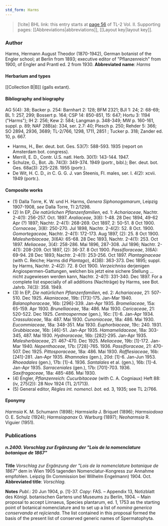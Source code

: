 ```yaml
---
std_form: Harms
---
```


> [!cite] BHL link: this entry starts at [page 56](https://www.biodiversitylibrary.org/page/33068298) of TL-2 Vol. II.
> Supporting pages: [[Abbreviations|abbreviations]], [[Layout key|layout key]].

### Author

Harms, Hermann August Theodor (1870-1942), German botanist of the Engler school; at Berlin from 1893; executive editor of "Pflanzenreich" from 1900, of Engler and Prantl ed. 2 from 1930. 
**Abbreviated name**: *Harms*

#### Herbarium and types

[[Collection B|B]] (galls extant).

#### Bibliography and biography

AG 5(4): 38; Backer p. 254: Barnhart 2: 128; BFM 2321; BJI 1: 24; 2: 68-69; BL 1: 257, 299; Bossert p. 164; CSP 14: 850-851, 15: 647; Hortu 3: 1194 ("Harms"); IH 2: 256; Kew 2: 584; Langman p. 348-349; MW p. 160-161, suppl. p. 89; NAF 28B(a): 334, ser. 2.7: 40; Plesch p. 250; Rehder 5: 366; SO 2894, 2936, 3689; TL-2/766, 1298, 1711, 2851 ; Tucker p. 318; Zander ed. 10, p. 667.
- Harms, H., Ber. deut. bot. Ges. 53(7): 588-593. 1935 (report on Amsterdam bot. congress).
- Merrill, E. D., Contr. U.S. natl. Herb. 30(1): 143-144. 1947.
- Schulze, G., Bot. Jb. 74(3): 349-374. 1949 (portr., bibl.); Ber. deut. bot. Ges. 68a(3): 225-228. 1955 (portr.).
- De Wit, H. C. D., *in* C. G. G. J. van Steenis, Fl. males, ser. I. 4(2): xcvii. 1949 (portr.).

#### Composite works

- (1) Dalla Torre, K. W. und H. Harms, *Genera Siphonogamarum*, Leipzig 1907-1908, *see* Dalla Torre, Tl 2/1298.
- (2) In EP, *Die natürlichen Pflanzenfamilien*, ed. 1:
*Achariaceae*, Nachtr. 2-4(1): 256-257. Oct. 1897.
*Araliaceae*, 3(8): 1-48. 28 Dec 1894, 49-62 Apr (?) 1897; Nachtr. 2-4(1): 268-269. Oct 1897, 2: 50-51. 8 Oct 1900.
*Cornaceae*, 3(8): 250-270. Jul 1898, Nachtr. 2-4(2): 52. 8 Oct. 1900.
*Gomortegaceae*, Nachtr. 2-4(1): 172-173. Aug 1897, (2): 25. 8 Oct 1900.
*Malesherbiaceae*, 3(6A): 65-68. 28 Dec 1893, Nachtr. 2-4(1): 253. Oct 1897. *Meliaceae*, 3(4): 258-286. Mai 1896, 287-308. Jul 1896; Nachtr. 2-4(1): 208-209. Oct 1897, (2): 36-37. 8 Oct 1900.
*Passifloraceae*, 3(6A): 69-94. 28 Dec 1893; Nachtr. 2-4(1): 253-256. Oct 1897. *Plantaginaceae* (with C. Reiche; Harms did *Plantago*), 4(3B): 363-373. Dec 1895; suppl. by Harms, Nachtr. 2-4(2): 72. 8 Oct 1900.
*Verzeichniss* derjenigen Angiospermen-Gattungen, welchen bis jetzt eine sichere Stellung ... nicht zugewiesen werden kann, Nachtr. 2-4(1): 331-340. Dec 1897.
For a complete list especially of all additions (Nachträge) by Harms, see Bot. Jahrb. 74(3): 358. 1949.
- (3) In EP, *Die natürlichen Pflanzenfamilien*, ed. 2:
*Achariaceae*, 21: 507-510. Dec 1925.
*Akaniaceae*, 19b: \[173\]-175. Jan-Mar 1940.
*Balanophoraceae*, 16b: \[296\]-339. Jan-Apr 1935.
*Bromeliaceae*, 15a: 65-159. Apr 1930.
*Brunelliaceae*, 18a: 486. Mai 1930.
*Caricaceae*, 21: 520-522. Dec 1925.
*Centrospermae* (gen.), 16c: \[1\]-6. Jan-Apr 1934.
*Crassulaceae*, 18a: 487. Mai 1930.
*Cunoniaceae*, 18a: 486. Mai 1930.
*Eucommiaceae*, 18a: 348-351. Mai 1930.
*Euphorbiaceae*, 19c: 240. 1931.
*Grubbiaceae*, 16b: \[46\]-51. Jan-Apr 1935.
*Hamamelidaceae*, 18a: 303-345, 487. Mai 1930.
*Hydnoraceae*, 16b: \[282\]-295. Jan-Apr 1935.
*Malesherbiaceae*, 21: 467-470. Dec 1925.
*Meliaceae*, 19b: \[1\]-172. Jan-Mar 1940.
*Nepenthaceae*, 17b: \[728\]-765. 1936.
*Passifloraceae*, 21: 470-507. Dec 1925.
*Pittosporaceae*, 18a: 486. Mai 1930.
*Rafflesiaceae*, 16b: \[241\]-281. Jan-Apr 1935.
*Rhamnales* (gen.), 20d: \[1\]-6. Jan-Jun 1953.
*Rhoeadales* (gen.), 17b: \[1\]-4. 1936.
*Santalales* et al. (gen.), 16b: \[1\]-4. Jan-Apr 1935.
*Sarraceniales* (gen.), 17b: \[701\]-703. 1936.
*Saxifragaceae*, 18a: 485-486. Mai 1930.
- (4) Engler, *Pflanzenreich*: *Cucurbitaceae* (with C. A. Cogniaux) Heft 88: (iv, 275(2)): 28 Nov 1924 (TL 2/1713).
- (5) General editor, *Règles int. nomencl. bot.* ed. 3, 1935; see TL 2/766.

#### Eponymy

*Harmsia* K. M. Schumann (1898); *Harmsiella* J. Briquet (1896); *Harmsiodoxa* O. E. Schulz (1924); *Harmsiopanax* O. Warburg (1897); *Neoharmsia* R. Viguier (1951).

### Publications

##### n.2400. Vorschlag zur Ergänzung der "Lois de la nomenclature botanique de 1867"

**Title**
*Vorschlag zur Ergänzung der "Lois de la nomenclature botanique de 1867"* dem in Wien 1905 tagenden Nomenclatur-Kongress zur Annahme empfohlen. Leipzig (In Commission bei Wilhelm Engelmann) 1904. Oct.
**Abbreviated title**: *Vorschlag.*

**Notes**
*Publ*.: 20 Jun 1904, p. \[1\]-37. *Copy*: FAS. – Appendix 13, Notizblatt des Königl. botanischen Gartens und Museums zu Berlin, 1904. – Main proposal to accept Linnaeus, Species plantarum, ed. 1, 1753 as the starting point of botanical nomenclature and to set up a list of *nomina generica conservanda et rejicienda*. The list contained in this proposal formed the basis of the present list of conserved generic names of Spermatophyta.

